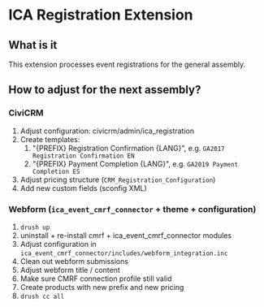# ICA Registration Extension

## What is it

This extension processes event registrations for the general assembly.

## How to adjust for the next assembly?

### CiviCRM 

 1. Adjust configuration: civicrm/admin/ica_registration
 2. Create templates:
    1. "{PREFIX} Registration Confirmation {LANG}", e.g. ``GA2017 Registration Confirmation EN`` 
    1. "{PREFIX} Payment Completion {LANG}", e.g. ``GA2019 Payment Completion ES``
 1. Adjust pricing structure (``CRM_Registration_Configuration``)
 1. Add new custom fields (sconfig XML)
 
 
 ### Webform (``ica_event_cmrf_connector`` + theme + configuration)
 
 1. ``drush up``
 1. uninstall + re-install cmrf + ica_event_cmrf_connector modules
 1. Adjust configuration in ``ica_event_cmrf_connector/includes/webform_integration.inc``
 1. Clean out webform submissions
 1. Adjust webform title / content
 1. Make sure CMRF connection profile still valid
 1. Create products with new prefix and new pricing
 1. ``drush cc all`` 